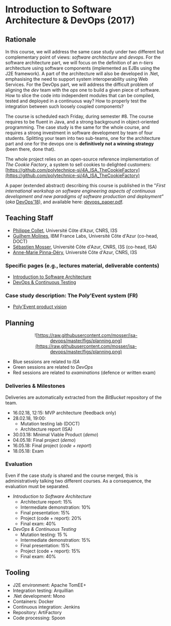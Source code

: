 # Introduction to Software Architecture & DevOps (2017)

## Rationale

In this course, we will address the same case study under two different but complementary point of views: _software architecture_ and _devops_. For the software architecture part, we will focus on the definition of an _n-tiers_ architecture using software components (implemented as EJBs using the J2E framework). A part of the architecture will also be developed in .Net, emphasising the need to support system interoperability using Web Services. For the DevOps part, we will address the difficult problem of aligning the _dev_ team with the _ops_ one to build a given piece of software. How to slice the code into independent modules that can be compiled, tested and deployed in a continuous way? How to properly test the integration between such loosely coupled components?

The course is scheduled each Friday, during semester #8. The course requires to be fluent in Java, and a strong background in object-oriented programming. The case study is the same for the whole course, and requires a strong investment in software development by team of four students. Splitting your team into two sub-teams, one for the architecture part and one for the devops one is __definitively not a winning strategy__ (been there, done that).

The whole project relies on an open-source reference implementation of _The Cookie Factory_, a system to sell cookies to delighted customers: [https://github.com/polytechnice-si/4A_ISA_TheCookieFactory](https://github.com/polytechnice-si/4A_ISA_TheCookieFactory)

A paper (extended abstract) describing this course is published in the "_First international workshop on software engineering aspects of continuous development and new paradigms of software production and deployment"_ (_aka_ [DevOps'18](https://www.laser-foundation.org/devops/2018/)), and available here: [devops_paper.pdf](https://github.com/mosser/isa-devops/blob/master/devops_paper.pdf).

## Teaching Staff

  * [Philippe Collet](collet@i3s.unice.fr), Université Côte d'Azur, CNRS, I3S
  * [Guilhem Molines](Guilhem.Molines@unice.fr), IBM France Labs, Université Côte d'Azur (co-head, DOCT)
  * [Sébastien Mosser](mosser@i3s.unice.fr), Université Côte d'Azur, CNRS, I3S (co-head, ISA)
  * [Anne-Marie Pinna-Déry](pinna@unice.fr), Université Côte d'Azur, CNRS, I3S

### Specific pages (e.g., lectures material, deliverable contents)

  * [Introduction to Software Architecture](https://github.com/mosser/isa-devops/tree/master/ISA/README.md)
  * [DevOps & Continuous Testing](https://github.com/mosser/isa-devops/tree/master/DevOps/README.md)

### Case study description: The Poly'Event system (FR)

  * [Poly'Event product vision](https://docs.google.com/document/d/1MvFrdQO4lnyl1Kd1vR7n14b60FlICVVA9i3FNSN6pcM/edit?usp=sharing)


## Planning 


<html><div align="center"></html>

![https://raw.githubusercontent.com/mosser/isa-devops/master/figs/planning.png](https://raw.githubusercontent.com/mosser/isa-devops/master/figs/planning.png)

<html></div></html>

  - Blue sessions are related to _ISA_
  - Green sessions are related to _DevOps_
  - Red sessions are related to _examinations_ (defence or written exam)

### Deliveries & Milestones

Deliveries are automatically extracted from the _BitBucket_ repository of the team.

  - 16.02.18, 12:15: MVP architecture (feedback only)
  - 28.02.18, 19:00:
    - Mutation testing lab (DOCT)
    - Architecture report (ISA)
  -  30.03.18: Minimal Viable Product (_demo_)
  -  04.05.18: Final project (_demo_)
  -  16.05.18: Final project (_code + report_)
  -  18.05.18: Exam
  
### Evaluation

Even if the case study is shared and the course merged, this is administratively talking two different courses. As a consequence, the evaluation must be separated.

  - _Introduction to Software Architecture_
    - Architecture report: 15%
    - Intermediate demonstration: 10%
    - Final presentation: 15%
    - Project (code + report): 20% 
    - Final exam: 40%
  - _DevOps & Continuous Testing_
    - Mutation testing: 15 %
	- Intermediate demonstration: 15%	
	- Final presentation: 15%
	- Project (code + report): 15%
	- Final exam: 40%


## Tooling

  - J2E environment: Apache TomEE+
  - Integration testing: Arquillian
  - .Net development: Mono
  - Containers: Docker
  - Continuous integration: Jenkins
  - Repository: ArtiFactory
  - Code processing: Spoon

  


